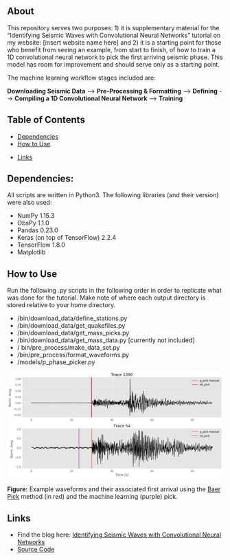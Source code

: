<!-- 
<img src="./imgs/Neurons-Network_T.jpg">

<p align ="center"> 
    <h3>Earthquake Phase Picking</h3>
</p>

<img src="./imgs/Neurons-Network_B.jpg">  --> 
<h2><a name="about">About</a></h2>  
This repository serves two purposes: 1) it is supplementary material for the “Identifying Seismic Waves with Convolutional Neural Networks” tutorial on my website: [insert website name here] and 2) it is a starting point for those who benefit from seeing an example, from start to finish, of how to train a 1D convolutional neural network to pick the first arriving seismic phase. This model has room for improvement and should serve only as a starting point.  

The machine learning workflow stages included are:  

<b>Downloading Seismic Data</b> --> <b>Pre-Processing & Formatting</b> --> <b>Defining</b> --> <b>Compiling a 1D Convolutional Neural Network</b> --> <b>Training</b> 


<h2>Table of Contents</h2>  

* [Dependencies](#dependencies)  
* [How to Use](#how)  
<!-- * [Further Reading](#reading)   -->
* [Links](#links)   



<h2><a name="dependencies">Dependencies:</a></h2>  
All scripts are written in Python3. The following libraries (and their version) were also used:  

* NumPy 1.15.3  
* ObsPy 1.1.0  
* Pandas 0.23.0  
* Keras (on top of TensorFlow)  2.2.4  
* TensorFlow 1.8.0  
* Matplotlib  

<h2><a name="how">How to Use</a></h2>  
Run the following .py scripts in the following order in order to replicate what was done for the tutorial. Make note of where each output directory is stored relative to your home directory.   

* /bin/download_data/define_stations.py  
* /bin/download_data/get_quakefiles.py  
* /bin/download_data/get_mass_picks.py  
* /bin/download_data/get_mass_data.py [currently not included]  
* / bin/pre_process/make_data_set.py  
* /bin/pre_process/format_waveforms.py  
* /models/p_phase_picker.py  

<img src="./imgs/example_waveforms.png">

<b>Figure:</b> Example waveforms and their associated first arrival using the [Baer Pick](https://pubs.geoscienceworld.org/ssa/bssa/article-abstract/77/4/1437/119016/an-automatic-phase-picker-for-local-and?redirectedFrom=PDF) method (in red) and the machine learning (purple) pick.  


<!-- <h2><a name="reading">Further Reading</a></h2>  -->

<h2><a name="links">Links</a></h2>  

* Find the blog here: [Identifying Seismic Waves with Convolutional Neural Networks]()
* <a href = "https://github.com/ngrayluna/P_Phase_Picker">Source Code</a>  




